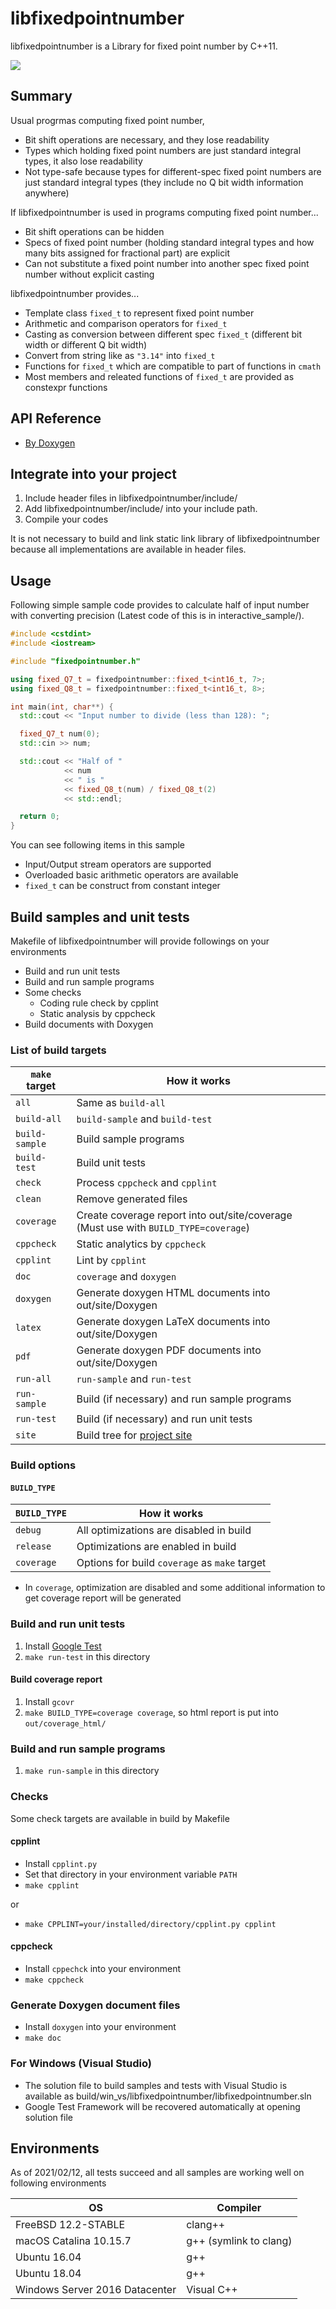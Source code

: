 # libfixedpointnumber

libfixedpointnumber is a Library for fixed point number by C++11.

![](https://github.com/MinoruSekine/libfixedpointnumber/actions/workflows/check_build.yml/badge.svg?branch=master)

## Summary

Usual progrmas computing fixed point number,

- Bit shift operations are necessary, and they lose readability
- Types which holding fixed point numbers are just standard integral types,
  it also lose readability
- Not type-safe because types for different-spec fixed point numbers are
  just standard integral types
  (they include no Q bit width information anywhere)

If libfixedpointnumber is used in programs computing fixed point number...

- Bit shift operations can be hidden
- Specs of fixed point number
  (holding standard integral types
  and how many bits assigned for fractional part)
  are explicit
- Can not substitute a fixed point number into another spec fixed point number
  without explicit casting

libfixedpointnumber provides...

- Template class `fixed_t` to represent fixed point number
- Arithmetic and comparison operators for `fixed_t`
- Casting as conversion between different spec `fixed_t`
  (different bit width or different Q bit width)
- Convert from string like as `"3.14"` into `fixed_t`
- Functions for `fixed_t` which are compatible to part of functions in `cmath`
- Most members and releated functions of `fixed_t`
  are provided as constexpr functions

## API Reference

- [By Doxygen](https://minorusekine.github.io/libfixedpointnumber/Doxygen/html/)

## Integrate into your project

1. Include header files in libfixedpointnumber/include/
1. Add libfixedpointnumber/include/ into your include path.
1. Compile your codes

It is not necessary to build and link static link library of libfixedpointnumber
because all implementations are available in header files.

## Usage

Following simple sample code provides to calculate half of input number
with converting precision
(Latest code of this is in interactive_sample/).

```C++
#include <cstdint>
#include <iostream>

#include "fixedpointnumber.h"

using fixed_Q7_t = fixedpointnumber::fixed_t<int16_t, 7>;
using fixed_Q8_t = fixedpointnumber::fixed_t<int16_t, 8>;

int main(int, char**) {
  std::cout << "Input number to divide (less than 128): ";

  fixed_Q7_t num(0);
  std::cin >> num;

  std::cout << "Half of "
            << num
            << " is "
            << fixed_Q8_t(num) / fixed_Q8_t(2)
            << std::endl;

  return 0;
}
```

You can see following items in this sample

- Input/Output stream operators are supported
- Overloaded basic arithmetic operators are available
- `fixed_t` can be construct from constant integer

## Build samples and unit tests

Makefile of libfixedpointnumber will provide followings on your environments

- Build and run unit tests
- Build and run sample programs
- Some checks
   - Coding rule check by cpplint
   - Static analysis by cppcheck
- Build documents with Doxygen

### List of build targets

| `make` target | How it works |
| ---- | ---- |
| `all` | Same as `build-all` |
| `build-all` | `build-sample` and `build-test` |
| `build-sample` | Build sample programs |
| `build-test` | Build unit tests |
| `check` | Process `cppcheck` and `cpplint` |
| `clean` | Remove generated files |
| `coverage` | Create coverage report into out/site/coverage (Must use with `BUILD_TYPE=coverage`) |
| `cppcheck` | Static analytics by `cppcheck` |
| `cpplint` | Lint by `cpplint` |
| `doc` | `coverage` and `doxygen` |
| `doxygen` | Generate doxygen HTML documents into out/site/Doxygen |
| `latex` | Generate doxygen LaTeX documents into out/site/Doxygen |
| `pdf` | Generate doxygen PDF documents into out/site/Doxygen |
| `run-all` | `run-sample` and `run-test` |
| `run-sample` | Build (if necessary) and run sample programs |
| `run-test` | Build (if necessary) and run unit tests |
| `site` | Build tree for [project site](https://minorusekine.github.io/libfixedpointnumber/) |

### Build options

#### `BUILD_TYPE`

| `BUILD_TYPE` | How it works |
| ---- | ---- |
| `debug` | All optimizations are disabled in build |
| `release` | Optimizations are enabled in build |
| `coverage` | Options for build `coverage` as `make` target |

- In `coverage`, optimization are disabled
  and some additional information
  to get coverage report will be generated

### Build and run unit tests

1. Install [Google Test](https://github.com/google/googletest)
1. `make run-test` in this directory

#### Build coverage report

1. Install `gcovr`
1. `make BUILD_TYPE=coverage coverage`,
   so html report is put into `out/coverage_html/`

### Build and run sample programs

1. `make run-sample` in this directory

### Checks

Some check targets are available in build by Makefile

#### cpplint

- Install `cpplint.py`
- Set that directory in your environment variable `PATH`
- `make cpplint`

or

- `make CPPLINT=your/installed/directory/cpplint.py cpplint`

#### cppcheck

- Install `cppechck` into your environment
- `make cppcheck`

### Generate Doxygen document files

- Install `doxygen` into your environment
- `make doc`

### For Windows (Visual Studio)

- The solution file to build samples and tests with Visual Studio
  is available as build/win_vs/libfixedpointnumber/libfixedpointnumber.sln
- Google Test Framework will be recovered automatically
  at opening solution file

## Environments

As of 2021/02/12,
all tests succeed and all samples are working well on following environments

| OS | Compiler |
| ---- | ---- |
| FreeBSD 12.2-STABLE | clang++ |
| macOS Catalina 10.15.7 | g++ (symlink to clang) |
| Ubuntu 16.04 | g++ |
| Ubuntu 18.04 | g++ |
| Windows Server 2016 Datacenter | Visual C++ |
